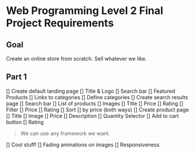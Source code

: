 # Web Programming Level 2 Final Project Requirements

## Goal
Create an online store from scratch.
Sell whatever we like.

## Part 1
[] Create default landing page
    [] Title & Logo
    [] Search bar
    [] Featured Products
    [] Links to categories
        [] Define categories
[] Create search results page
    [] Search bar
    [] List of products
        [] Images
        [] Title
        [] Price
        [] Rating
    [] Filter
        [] Price
        [] Rating
    [] Sort
        [] by price (both ways)
[] Create product page
    [] Title
    [] Image
    [] Price
    [] Description
    [] Quantity Selector
    [] Add to cart button
    [] Rating
> We can use any framework we want.
> 



[] Cool stuff!
    [] Fading animations on images
    [] Responsiveness
